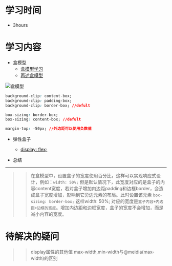
学习时间
=======
* 3hours<br>

学习内容
=======
* 盒模型
  * [盒模型学习](https://developer.mozilla.org/zh-CN/docs/Learn/CSS/Introduction_to_CSS/Box_model)
  * [再述盒模型](https://developer.mozilla.org/zh-CN/docs/Learn/CSS/Styling_boxes/Box_model_recap)

![盒模型](https://github.com/PoachedEggs/PoachedEggs.github.io/raw/master/images/box.png)
  
```css
background-clip: content-box;
background-clip: padding-box;
background-clip: border-box; //defult

box-sizing: border-box;
box-sizing: content-box; //defult

margin-top: -50px; //外边距可以使用负数值
```
* 弹性盒子
  * [display: flex;](https://developer.mozilla.org/zh-CN/docs/Learn/CSS/CSS_layout/Flexbox)<br>

* 总结
-------
>>在盒模型中，设置盒子的宽度使用百分比，这样可以实现响应式设计，例如：`width: 50%;` 但是默认情况下，此宽度对应的是盒子的内容content宽度，若对盒子增加内边距padding和边框border，会造成盒子宽度增加，影响到它旁边元素的布局。此时设置该元素 `box-sizing: border-box;` 这样width: 50%; 对应的宽度是`盒子内容+内边距+边框的宽度`。增加内边距和边框宽度，盒子的宽度不会增加，而是减小内容的宽度。

待解决的疑问
============
>>display属性的其他值
>>max-width,min-width与@meidia(max-width)的区别
